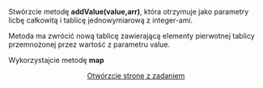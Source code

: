  Stwórzcie metodę **addValue(value,arr)**, która otrzymuje jako parametry licbę całkowitą i tablicę jednowymiarową z integer-ami.

 Metoda ma zwrócić nową tablicę zawierającą elementy pierwotnej tablicy przemnożonej przez wartość z parametru value.
 
 Wykorzystajcie metodę **map**

<center>
  <a href="/lab.metody-tablicowe/task4.html" target="_blank">
  Otwórzcie stronę z zadaniem</a>
</center>
